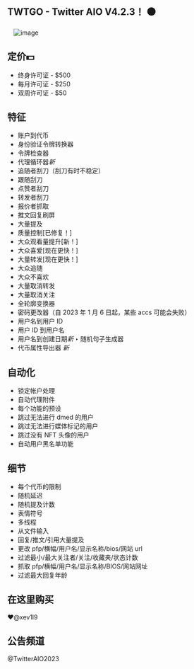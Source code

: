 ## TWTGO - Twitter AIO V4.2.3！ ⚫️
⠀
![image](https://github.com/TwtAIO/TwitterAIO-TWTGO/assets/155061268/3b726599-e591-4133-a5e3-b5a7a6af2f46)



## 定价💵
- 终身许可证 - $500
- 每月许可证 - $250
- 双周许可证 - $50 

## 特征
- 账户到代币
- 身份验证令牌转换器
- 令牌检查器
- 代理循环器*新*
- 追随者刮刀（刮刀有时不稳定）
- 跟随刮刀
- 点赞者刮刀
- 转发者刮刀
- 报价者抓取
- 推文回复刷屏
- 大量提及
- 质量控制[已修复！]
- 大众观看量提升[新！]
- 大众喜爱[现在更快！]
- 大量转发[现在更快！]
- 大众追随
- 大众不喜欢
- 大量取消转发
- 大量取消关注
- 全轮廓变换器
- 密码更改器（自 2023 年 1 月 6 日起，某些 accs 可能会失败）
- 用户名到用户 ID
- 用户 ID 到用户名
- 用户名到创建日期*新*
‣ 随机句子生成器
- 代币属性导出器 *新*
⠀
## 自动化
- 锁定帐户处理
- 自动代理附件
- 每个功能的预设
- 跳过无法进行 dmed 的用户
- 跳过无法进行媒体标记的用户
- 跳过没有 NFT 头像的用户
- 自动用户黑名单功能
⠀
## 细节
- 每个代币的限制
- 随机延迟
- 随机提及计数
- 表情符号
- 多线程
- 从文件输入
- 回复/推文/引用大量提及
- 更改 pfp/横幅/用户名/显示名称/bios/网站 url
- 过滤最小/最大关注者/关注/收藏夹/状态计数
- 抓取 pfp/横幅/用户名/显示名称/BIOS/网站网址
- 过滤最大回复年龄
⠀
## 在这里购买
❤️@xev1l9
⠀
## 公告频道
@TwitterAIO2023
